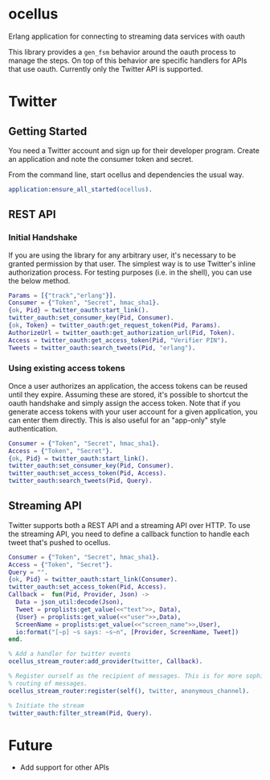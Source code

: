 ocellus
=======

Erlang application for connecting to streaming data services with oauth

This library provides a `gen_fsm` behavior around the oauth process to
manage the steps. On top of this behavior are specific handlers for
APIs that use oauth. Currently only the Twitter API is supported.

Twitter
=======

Getting Started
---------------
You need a Twitter account and sign up for their developer program.
Create an application and note the consumer token and secret.

From the command line, start ocellus and dependencies the usual way.

```erlang
application:ensure_all_started(ocellus).
```

REST API
--------

### Initial Handshake

If you are using the library for any arbitrary user, it's necessary to
be granted permission by that user. The simplest way is to use Twitter's
inline authorization process. For testing purposes (i.e. in the shell),
you can use the below method.

```erlang
Params = [{"track","erlang"}].
Consumer = {"Token", "Secret", hmac_sha1}.
{ok, Pid} = twitter_oauth:start_link().
twitter_oauth:set_consumer_key(Pid, Consumer).
{ok, Token} = twitter_oauth:get_request_token(Pid, Params).
AuthorizeUrl = twitter_oauth:get_authorization_url(Pid, Token).
Access = twitter_oauth:get_access_token(Pid, "Verifier PIN").
Tweets = twitter_oauth:search_tweets(Pid, "erlang").
```

### Using existing access tokens

Once a user authorizes an application, the access tokens can be reused until
they expire. Assuming these are stored, it's possible to shortcut the
oauth handshake and simply assign the access token. Note that if you generate
access tokens with your user account for a given application, you can enter
them directly. This is also useful for an "app-only" style authentication.

```erlang
Consumer = {"Token", "Secret", hmac_sha1}.
Access = {"Token", "Secret"}.
{ok, Pid} = twitter_oauth:start_link().
twitter_oauth:set_consumer_key(Pid, Consumer).
twitter_oauth:set_access_token(Pid, Access).
twitter_oauth:search_tweets(Pid, Query).
```

Streaming API
-------------
Twitter supports both a REST API and a streaming API over HTTP. To use
the streaming API, you need to define a callback function to handle each
tweet that's pushed to ocellus.

```erlang
Consumer = {"Token", "Secret", hmac_sha1}.
Access = {"Token", "Secret"}.
Query = "".
{ok, Pid} = twitter_oauth:start_link(Consumer).
twitter_oauth:set_access_token(Pid, Access).
Callback =  fun(Pid, Provider, Json) ->
  Data = json_util:decode(Json),
  Tweet = proplists:get_value(<<"text">>, Data),
  {User} = proplists:get_value(<<"user">>,Data),
  ScreenName = proplists:get_value(<<"screen_name">>,User),
  io:format("[~p] ~s says: ~s~n", [Provider, ScreenName, Tweet])
end.

% Add a handler for twitter events
ocellus_stream_router:add_provider(twitter, Callback).

% Register ourself as the recipient of messages. This is for more sophisticated
% routing of messages.
ocellus_stream_router:register(self(), twitter, anonymous_channel).

% Initiate the stream
twitter_oauth:filter_stream(Pid, Query).
```

Future
======

+ Add support for other APIs
